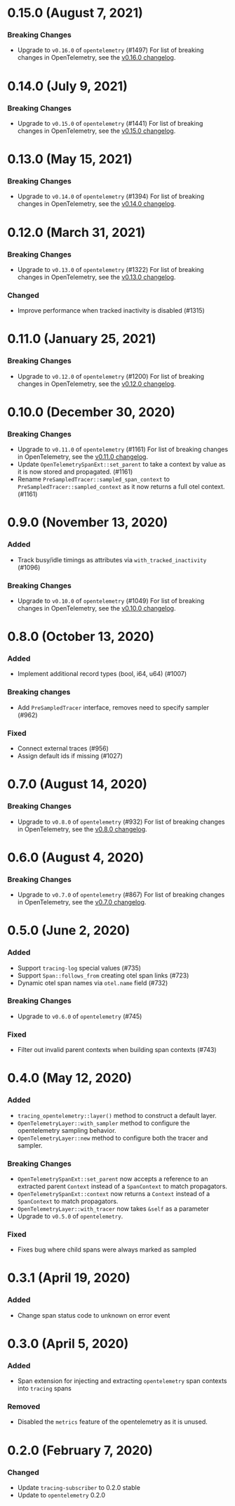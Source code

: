 # 0.15.0 (August 7, 2021)

### Breaking Changes

- Upgrade to `v0.16.0` of `opentelemetry` (#1497)
  For list of breaking changes in OpenTelemetry, see the
  [v0.16.0 changelog](https://github.com/open-telemetry/opentelemetry-rust/blob/main/opentelemetry/CHANGELOG.md#v0160).

# 0.14.0 (July 9, 2021)

### Breaking Changes

- Upgrade to `v0.15.0` of `opentelemetry` (#1441)
  For list of breaking changes in OpenTelemetry, see the
  [v0.15.0 changelog](https://github.com/open-telemetry/opentelemetry-rust/blob/main/opentelemetry/CHANGELOG.md#v0150).

# 0.13.0 (May 15, 2021)

### Breaking Changes

- Upgrade to `v0.14.0` of `opentelemetry` (#1394)
  For list of breaking changes in OpenTelemetry, see the
  [v0.14.0 changelog](https://github.com/open-telemetry/opentelemetry-rust/blob/main/opentelemetry/CHANGELOG.md#v0140).

# 0.12.0 (March 31, 2021)

### Breaking Changes

- Upgrade to `v0.13.0` of `opentelemetry` (#1322)
  For list of breaking changes in OpenTelemetry, see the
  [v0.13.0 changelog](https://github.com/open-telemetry/opentelemetry-rust/blob/main/opentelemetry/CHANGELOG.md#v0130).

### Changed

- Improve performance when tracked inactivity is disabled (#1315)

# 0.11.0 (January 25, 2021)

### Breaking Changes

- Upgrade to `v0.12.0` of `opentelemetry` (#1200)
  For list of breaking changes in OpenTelemetry, see the
  [v0.12.0 changelog](https://github.com/open-telemetry/opentelemetry-rust/blob/main/opentelemetry/CHANGELOG.md#v0120).

# 0.10.0 (December 30, 2020)

### Breaking Changes

- Upgrade to `v0.11.0` of `opentelemetry` (#1161)
  For list of breaking changes in OpenTelemetry, see the
  [v0.11.0 changelog](https://github.com/open-telemetry/opentelemetry-rust/blob/master/opentelemetry/CHANGELOG.md#v0110).
- Update `OpenTelemetrySpanExt::set_parent` to take a context by value as it is
  now stored and propagated. (#1161)
- Rename `PreSampledTracer::sampled_span_context` to
  `PreSampledTracer::sampled_context` as it now returns a full otel context. (#1161)

# 0.9.0 (November 13, 2020)

### Added

- Track busy/idle timings as attributes via `with_tracked_inactivity` (#1096)

### Breaking Changes

- Upgrade to `v0.10.0` of `opentelemetry` (#1049)
  For list of breaking changes in OpenTelemetry, see the
  [v0.10.0 changelog](https://github.com/open-telemetry/opentelemetry-rust/blob/master/opentelemetry/CHANGELOG.md#v0100).

# 0.8.0 (October 13, 2020)

### Added

- Implement additional record types (bool, i64, u64) (#1007)

### Breaking changes

- Add `PreSampledTracer` interface, removes need to specify sampler (#962)

### Fixed

- Connect external traces (#956)
- Assign default ids if missing (#1027)

# 0.7.0 (August 14, 2020)

### Breaking Changes

- Upgrade to `v0.8.0` of `opentelemetry` (#932)
  For list of breaking changes in OpenTelemetry, see the
  [v0.8.0 changelog](https://github.com/open-telemetry/opentelemetry-rust/blob/master/CHANGELOG.md#v080).

# 0.6.0 (August 4, 2020)

### Breaking Changes

- Upgrade to `v0.7.0` of `opentelemetry` (#867)
  For list of breaking changes in OpenTelemetry, see the
  [v0.7.0 changelog](https://github.com/open-telemetry/opentelemetry-rust/blob/master/CHANGELOG.md#v070).

# 0.5.0 (June 2, 2020)

### Added

- Support `tracing-log` special values (#735)
- Support `Span::follows_from` creating otel span links (#723)
- Dynamic otel span names via `otel.name` field (#732)

### Breaking Changes

- Upgrade to `v0.6.0` of `opentelemetry` (#745)

### Fixed

- Filter out invalid parent contexts when building span contexts (#743)

# 0.4.0 (May 12, 2020)

### Added

- `tracing_opentelemetry::layer()` method to construct a default layer.
- `OpenTelemetryLayer::with_sampler` method to configure the opentelemetry
  sampling behavior.
- `OpenTelemetryLayer::new` method to configure both the tracer and sampler.

### Breaking Changes

- `OpenTelemetrySpanExt::set_parent` now accepts a reference to an extracted
  parent `Context` instead of a `SpanContext` to match propagators.
- `OpenTelemetrySpanExt::context` now returns a `Context` instead of a
  `SpanContext` to match propagators.
- `OpenTelemetryLayer::with_tracer` now takes `&self` as a parameter
- Upgrade to `v0.5.0` of `opentelemetry`.

### Fixed

- Fixes bug where child spans were always marked as sampled

# 0.3.1 (April 19, 2020)

### Added

- Change span status code to unknown on error event

# 0.3.0 (April 5, 2020)

### Added

- Span extension for injecting and extracting `opentelemetry` span contexts
  into `tracing` spans

### Removed

- Disabled the `metrics` feature of the opentelemetry as it is unused.

# 0.2.0 (February 7, 2020)

### Changed

- Update `tracing-subscriber` to 0.2.0 stable
- Update to `opentelemetry` 0.2.0
